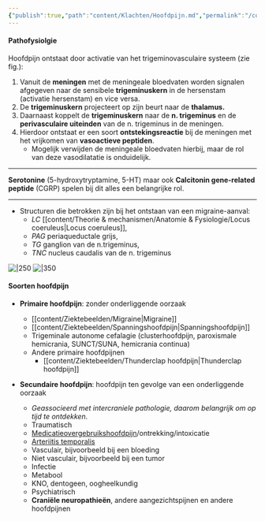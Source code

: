 ```yaml
---
{"publish":true,"path":"content/Klachten/Hoofdpijn.md","permalink":"/content/klachten/hoofdpijn/","title":"Hoofdpijn","tags":["Neurologie/Hoofdpijn","Klacht"]}
---
```



#### Pathofysiolgie
Hoofdpijn ontstaat door activatie van het trigeminovasculaire systeem (zie fig.):

1. Vanuit de **meningen** met de meningeale bloedvaten worden signalen afgegeven naar de sensibele **trigeminuskern** in de hersenstam (activatie hersenstam) en vice versa. 
2. De **trigeminuskern** projecteert op zijn beurt naar de **thalamus.**
3. Daarnaast koppelt de **trigeminuskern** naar de **n. trigeminus** en de **perivasculaire uiteinden** van de n. trigeminus in de meningen. 
4. Hierdoor ontstaat er een soort **ontstekingsreactie** bij de meningen met het vrijkomen van **vasoactieve peptiden**. 
    - Mogelijk verwijden de meningeale bloedvaten hierbij, maar de rol van deze vasodilatatie is onduidelijk.

---

**Serotonine** (5-hydroxytryptamine, 5-HT) maar ook **Calcitonin gene-related peptide** (CGRP) spelen bij dit alles een belangrijke rol. 

---

- Structuren die betrokken zijn bij het ontstaan van een migraine-aanval:
	- *LC* [[content/Theorie & mechanismen/Anatomie & Fysiologie/Locus coeruleus\|Locus coeruleus]],
	- *PAG* periaqueductale grijs, 
	- *TG* ganglion van de n.trigeminus, 
	- *TNC* nucleus caudalis van de n. trigeminus

![|250](https://i.imgur.com/UYWl6SB.png)
![|350](https://i.imgur.com/g0eAHUd.png)

#### Soorten hoofdpijn

- **Primaire hoofdpijn**: zonder onderliggende oorzaak
	- [[content/Ziektebeelden/Migraine\|Migraine]]
	- [[content/Ziektebeelden/Spanningshoofdpijn\|Spanningshoofdpijn]]
	- Trigeminale autonome cefalagie (clusterhoofdpijn, paroxismale hemicrania, SUNCT/SUNA, hemicrania continua)
	- Andere primaire hoofdpijnen
		- [[content/Ziektebeelden/Thunderclap hoofdpijn\|Thunderclap hoofdpijn]]





- **Secundaire hoofdpijn**: hoofdpijn ten gevolge van een onderliggende oorzaak
	 - *Geassocieerd met intercraniele pathologie, daarom belangrijk om op tijd te ontdekken.*
	 - Traumatisch
	 - [Medicatieovergebruikshoofdpijn](https://www.notion.so/Secundaire-hoofdpijnen-922855c9804143639fe68e1309b80341)/ontrekking/intoxicatie
	 - [Arteriitis temporalis](https://www.notion.so/Secundaire-hoofdpijnen-922855c9804143639fe68e1309b80341)
	 - Vasculair, bijvoorbeeld bij een bloeding
	 - Niet vasculair, bijvoorbeeld bij een tumor
	 - Infectie
	 - Metabool
	 - KNO, dentogeen, oogheelkundig
	 - Psychiatrisch
	- **Craniële neuropathieën**, andere aangezichtspijnen en andere hoofdpijnen